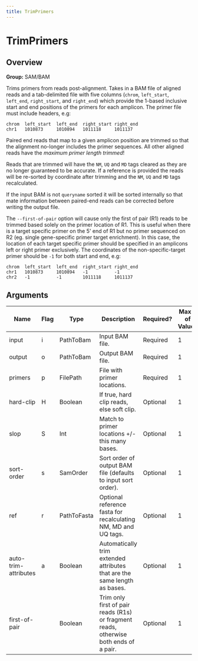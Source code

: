 ```yaml
---
title: TrimPrimers
---
```


# TrimPrimers

## Overview
**Group:** SAM/BAM

Trims primers from reads post-alignment.  Takes in a BAM file of aligned reads
and a tab-delimited file with five columns (`chrom`, `left_start`, `left_end`,
`right_start`, and `right_end`) which provide the 1-based inclusive start and end
positions of the primers for each amplicon.  The primer file must include headers, e.g:

```
chrom  left_start  left_end  right_start right_end
chr1   1010873     1010894   1011118     1011137
```

Paired end reads that map to a given amplicon position are trimmed so that the
alignment no-longer includes the primer sequences. All other aligned reads have the
_maximum primer length trimmed_!

Reads that are trimmed will have the `NM`, `UQ` and `MD` tags cleared as they are no longer
guaranteed to be accurate.  If a reference is provided the reads will be re-sorted
by coordinate after trimming and the `NM`, `UQ` and `MD` tags recalculated.

If the input BAM is not `queryname` sorted it will be sorted internally so that mate
information between paired-end reads can be corrected before writing the output file.

The `--first-of-pair` option will cause only the first of pair (R1) reads to be trimmed
based solely on the primer location of R1.  This is useful when there is a target
specific primer on the 5' end of R1 but no primer sequenced on R2 (eg. single gene-specific
primer target enrichment).  In this case, the location of each target specific primer should
be specified in an amplicons left or right primer exclusively.  The coordinates of the
non-specific-target primer should be `-1` for both start and end, e.g:

```
chrom  left_start  left_end  right_start right_end
chr1   1010873     1010894   -1          -1
chr2   -1          -1        1011118     1011137
```

## Arguments

|Name|Flag|Type|Description|Required?|Max # of Values|Default Value(s)|
|----|----|----|-----------|---------|---------------|----------------|
|input|i|PathToBam|Input BAM file.|Required|1||
|output|o|PathToBam|Output BAM file.|Required|1||
|primers|p|FilePath|File with primer locations.|Required|1||
|hard-clip|H|Boolean|If true, hard clip reads, else soft clip.|Optional|1|false|
|slop|S|Int|Match to primer locations +/- this many bases.|Optional|1|5|
|sort-order|s|SamOrder|Sort order of output BAM file (defaults to input sort order).|Optional|1||
|ref|r|PathToFasta|Optional reference fasta for recalculating NM, MD and UQ tags.|Optional|1||
|auto-trim-attributes|a|Boolean|Automatically trim extended attributes that are the same length as bases.|Optional|1|false|
|first-of-pair||Boolean|Trim only first of pair reads (R1s) or fragment reads, otherwise both ends of a pair.|Optional|1|false|

